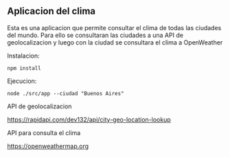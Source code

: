 ## Aplicacion del clima

Esta es una aplicacion que permite consultar el clima de todas las ciudades del mundo.
Para ello se consultaran las ciudades a una API de geolocalizacion y luego con la ciudad se consultara el clima a OpenWeather

Instalacion:

```
npm install
```

Ejecucion:

```
node ./src/app --ciudad "Buenos Aires"
```

API de geolocalizacion

https://rapidapi.com/dev132/api/city-geo-location-lookup

API para consulta el clima

https://openweathermap.org


